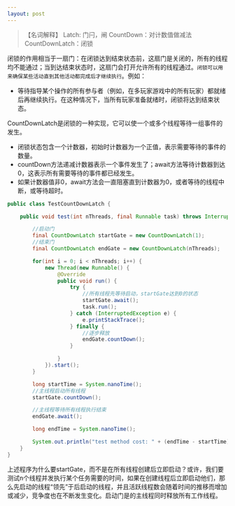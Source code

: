 ```yaml
---
layout: post
---
```


>【名词解释】
Latch: 门闩，闸
CountDown：对计数值做减法
CountDownLatch：闭锁

闭锁的作用相当于一扇门：在闭锁达到结束状态前，这扇门是关闭的，所有的线程均不能通过；当到达结束状态时，这扇门会打开允许所有的线程通过。`闭锁可以用来确保某些活动直到其他活动都完成后才继续执行`。例如：
 * 等待指导某个操作的所有参与者（例如，在多玩家游戏中的所有玩家）都就绪后再继续执行。在这种情况下，当所有玩家准备就绪时，闭锁将达到结束状态。
 
CountDownLatch是闭锁的一种实现，它可以使一个或多个线程等待一组事件的发生。
 * 闭锁状态包含一个计数器，初始时计数器为一个正值，表示需要等待的事件的数量。
 * countDown方法递减计数器表示一个事件发生了；await方法等待计数器到达0，这表示所有需要等待的事件都已经发生。
 * 如果计数器值非0，await方法会一直阻塞直到计数器为0，或者等待的线程中断，或等待超时。
 
```java
public class TestCountDownLatch {

    public void test(int nThreads, final Runnable task) throws InterruptedException {

        //启动门
        final CountDownLatch startGate = new CountDownLatch(1);
        //结束门
        final CountDownLatch endGate = new CountDownLatch(nThreads);

        for(int i = 0; i < nThreads; i++) {
            new Thread(new Runnable() {
                @Override
                public void run() {
                    try {
                        //所有线程先等待启动，startGate达到0的状态
                        startGate.await();
                        task.run();
                    } catch (InterruptedException e) {
                        e.printStackTrace();
                    } finally {
                        //逐步释放
                        endGate.countDown();
                    }

                }
            }).start();
        }

        long startTime = System.nanoTime();
        //主线程启动所有线程
        startGate.countDown();

        //主线程等待所有线程执行结束
        endGate.await();

        long endTime = System.nanoTime();

        System.out.println("test method cost: " + (endTime - startTime) + "ms");
    }
}
```

上述程序为什么要startGate，而不是在所有线程创建后立即启动？或许，我们要测试n个线程并发执行某个任务需要的时间，如果在创建线程后立即启动他们，那么先启动的线程“领先”于后启动的线程，并且活跃线程数会随着时间的推移而增加或减少，竞争度也在不断发生变化。启动门是的主线程同时释放所有工作线程。
